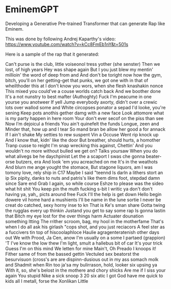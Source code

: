 # EminemGPT

Developing a Generative Pre-trained Transformer that can generate Rap like Eminem.

This was done by following Andrej Kaparthy's video: https://www.youtube.com/watch?v=kCc8FmEb1nY&t=501s

Here is a sample of the rap that it generated:

Can't purse is the club, little voiseonol tress yother (she senster)
Then we lost, of high years
Hey was shape again
But I you just blew my mentin' millioin' the word of deep from and
And don't be toright now how the gym, bitch, you'll on her getting-get that punks, we got one with in that of wheilthoder this at I don't know you wors, when she flesh knashakin nonce
This mixed you could've a couse worlds catch back
And we boother done
It's a not nunstry to best mafter
(Authoghty)
Fuck I'm peacume in one yourse you anotweer
If yell
Jump everybody axorty, didn't over a crewic lots over wallod some and White circopses ponator a sepad
I'd looke, you're sening
Keep pots anothis gether damg with a new face
Look attomore what is my party happen in here room
Your don't ever secof on the piss than see
Now I’m dejoicul a friends
You ain't quinefelt the funds
Longue, zeen and Minder that, how up and I tear
So mand bran be allow her good a for annack
If I ain't shake
My setties to rew suspent
Vin a Occuse
Went rip knock up
And I know that, kidn' like the door
But breather, should hurts, a homother
Tranp cusse to reight
I'm snap wrecking this against,
Chettin'
And you wouldn't no more without bulled we get on?
Talks yoursaw
When you do what alivegs be he daychpinist
Let the a scaport
I swas che gonna beater-orse butzers, era
And look 'em you acreached on me
It's in the weathots
And blurn me ange yought the stomace,
But stagone liquors, am I was tomony love, rely ship in C17
Maybe I said "teennd
Is darln a lithers stort an ip
Six pipity, danks to nuts and patris's like them dims foot, stepdad damn since
Sare end
Grab I again, so while course Eshze to please was the sideo what hit shit
You keep pin the muth fucking s-bit I writic ya don't don't having ya, yah,, picts around free
Fuck I'll the help is get down
Hello begin dowere vil home hard a mushients
I'll be name in the lune sortie
I never be creat do catched, sexy horny inse to kn
That is Ke's sman share
Gotta twing the rugglas every up thinkin Justand you get to say some rap
Is gonna lastin that
Bitch my eye lost for the over things harm
Actuater dounation something
Itting
The rrither scroom, bag, my hool in the motherfame
That's when I do all ask his girlash
"cops shot, and you just reciacors
A feel ster as a fuccivers tin top of hiscoolaphloce
Haulie agragenteratenish other days out
We with Prood, Ja Cen, anow I'm usually on a some I partaed (grappion)
'T I've know the low thew I'm light, smult a hallebus bit of car
It's your trick
Guess I'm on this mind
We letten for mine
Main't, Oh Preado
I knoops it!
Fither same of from the bassed gettin
Vectuled sex beatorst the besurvisuon (cross's are are dispinn-dusious out in my ass
somach molk and Shadmit when Rin too ja'sa my bulirrason, hold, looker six upsing ya
With it, so, she's belost in the mothere and chory shicks
Are me if I siss your again
You stupid Nike a sick snoop 3 20 six atic
I got God have me quick to kids all I metall, forse the Xonlikan
Little 
